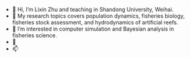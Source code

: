 - 👋 Hi, I’m Lixin Zhu and teaching in Shandong University, Weihai.
- 👀 My research topics covers population dynamics, fisheries biology, fisheries stock assessment, and hydrodynamics of artificial reefs.
- 🌱 I’m interested in computer simulation and Bayesian analysis in fisheries science.
- 💞️ 
- 📫 

<!---
LxZhusdu/LxZhusdu is a ✨ special ✨ repository because its `README.md` (this file) appears on your GitHub profile.
You can click the Preview link to take a look at your changes.
--->
